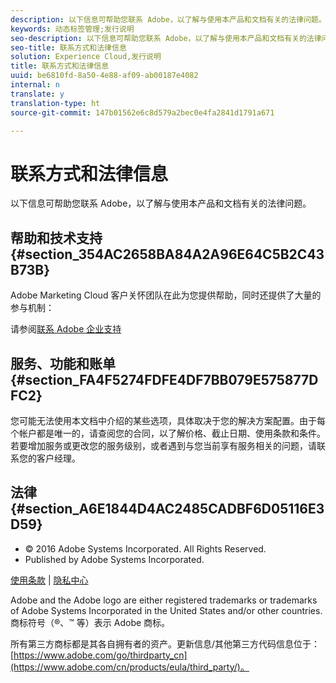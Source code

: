 ```yaml
---
description: 以下信息可帮助您联系 Adobe，以了解与使用本产品和文档有关的法律问题。
keywords: 动态标签管理;发行说明
seo-description: 以下信息可帮助您联系 Adobe，以了解与使用本产品和文档有关的法律问题。
seo-title: 联系方式和法律信息
solution: Experience Cloud,发行说明
title: 联系方式和法律信息
uuid: be6810fd-8a50-4e88-af09-ab00187e4082
internal: n
translate: y
translation-type: ht
source-git-commit: 147b01562e6c8d579a2bec0e4fa2841d1791a671

---
```



# 联系方式和法律信息

以下信息可帮助您联系 Adobe，以了解与使用本产品和文档有关的法律问题。


## 帮助和技术支持 {#section_354AC2658BA84A2A96E64C5B2C43B73B}

Adobe Marketing Cloud 客户关怀团队在此为您提供帮助，同时还提供了大量的参与机制：

请参阅[联系 Adobe 企业支持](https://helpx.adobe.com/cn/contact/enterprise-support.ec.html)

## 服务、功能和账单 {#section_FA4F5274FDFE4DF7BB079E575877DFC2}

您可能无法使用本文档中介绍的某些选项，具体取决于您的解决方案配置。由于每个帐户都是唯一的，请查阅您的合同，以了解价格、截止日期、使用条款和条件。若要增加服务或更改您的服务级别，或者遇到与您当前享有服务相关的问题，请联系您的客户经理。

<!--
## Feedback {#section_8154D6D712054220A90D85FA8E92933E}
Adobe Systems welcome any suggestions or feedback regarding this solution. You can add enhancement ideas and suggestions for the Analytics suite to our [Customer Idea Exchange](https://my.omniture.com/login/?r=%2Fp%2Fsuite%2Fcurrent%2Findex.html%3Fa%3DIdeasExchange.Redirect%26redirectreason%3Dnotregistered%26referer%3Dhttp%253A%252F%252Fideas.omniture.com%252Ft5%252FAdobe-Idea-Exchange-for-Omniture%252Fidb-p%252FIdeaExchange3). -->

## 法律 {#section_A6E1844D4AC2485CADBF6D05116E3D59}


<ul class="simplelist"> 
 <li> © 2016 Adobe Systems Incorporated. All Rights Reserved. </li> 
 <li> Published by Adobe Systems Incorporated. </li> 
</ul>

[使用条款](https://www.adobe.com/go/marketingcloud_terms_of_use_cn) | [隐私中心](https://www.adobe.com/cn/privacy/policy.html)

Adobe and the Adobe logo are either registered trademarks or trademarks of Adobe Systems Incorporated in the United States and/or other countries. 商标符号（®、™ 等）表示 Adobe 商标。

所有第三方商标都是其各自拥有者的资产。更新信息/其他第三方代码信息位于：[https://www.adobe.com/go/thirdparty_cn](https://www.adobe.com/cn/products/eula/third_party/)。
